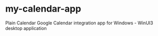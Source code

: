 # my-calendar-app
Plain Calendar
Google Calendar integration app for Windows - WinUI3 desktop application
